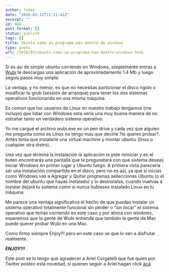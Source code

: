 ```yaml
---
author: fideo
date: "2010-03-12T11:21:41Z"
excerpt: ""
id: 480
post_format: []
status: publish
tags: []
title: Ubuntu como un programa mas dentro de windows
type: posts
url: /2010/03/ubuntu-como-un-programa-mas-dentro-windows.html
---
```

Si es así de simple ubuntu corriendo en Windows, simplemente entras a [Wubi](http://wubi-installer.org/ "ubuntu en windows") te descargas una aplicación de aproximadamente 1.4 Mb y luego seguís pasos muy simple.

La ventaja, y no menor, es que no necesitas particionar el disco rígido o modificar tu grub (sessión de arranque) para tener los dos sistemas operativos funcionando en una misma máquina.

Es común que los usuarios de Linux en nuestro trabajo tengamos (me incluyo) que lidiar con Windows esta sería una muy buena manera de no estrañar tanto un verdadero sistema operativo.

Yo me cargué el archivo wubi.exe en un pen drive y cada vez que alguien me pregunta como es Linux no tengo mas que decirle ?lo queres probar?. Antes tenía que instalarle una virtual machine y montar ubuntu (linux o cualquier otra distro).

Una vez que termina la instalación la aplicación te pide reiniciar y en el buteo encontrarás una pantalla que te pregunatará con que sistema deseas iniciar Windows en primer lugar y Ubuntu luego. A primera vista parecería ser una instalación compartida en el disco, pero no es así, ya que si inicias como Windows vas a Agregar y Quitar programas selleccionas Ubuntu (o el nombre del ubuntu que hayas instalado) y lo desinstalas, cuando vuelvas a instalar dejará tu sistema como si nunca hubieses instalado Linux en tu máquina.

Me parece una ventaja significativa el hecho de que puedas instalar un sistema operativo totalmente funcional sin perder o “sin tocar” el sistema operativo que tenias corriendo en este caso y por ahora con windows, esperemos que la gente de Wubi entienda que también la gente de Mac puede querer probar Wubi en una Mac.

Como firmo siempre Enjoy!!! pero en este caso se que lo van a disfrutar realmente.

***ENJOY!!!***

Este post se lo tengo que agradecer a Ariel Corgatelli que fue quien por Twitter posteo esta novedad, si quieren seguir a Ariel hagan click [acá](http://twitter.com/arielmcorg "Ariel Corgatelli")
